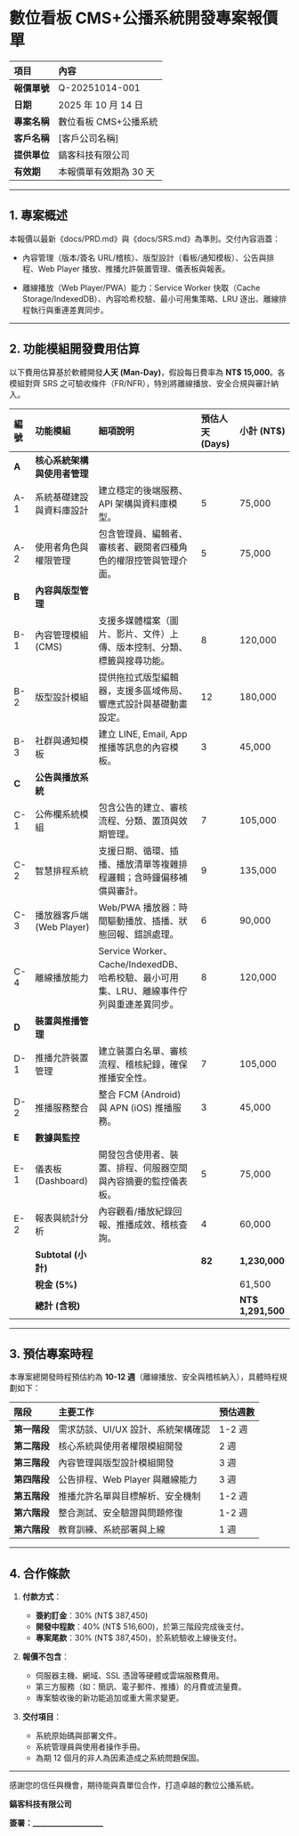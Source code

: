 
# 數位看板 CMS+公播系統開發專案報價單

| 項目 | 內容 |
| :--- | :--- |
| **報價單號** | Q-20251014-001 |
| **日期** | 2025 年 10 月 14 日 |
| **專案名稱** | 數位看板 CMS+公播系統 |
| **客戶名稱** | [客戶公司名稱] |
| **提供單位** | 鎬客科技有限公司 |
| **有效期** | 本報價單有效期為 30 天 |

---

## 1. 專案概述

本報價以最新《docs/PRD.md》與《docs/SRS.md》為準則。交付內容涵蓋：
- 內容管理（版本/簽名 URL/稽核）、版型設計（看板/通知模板）、公告與排程、Web Player 播放、推播允許裝置管理、儀表板與報表。
 
- 離線播放（Web Player/PWA）能力：Service Worker 快取（Cache Storage/IndexedDB）、內容哈希校驗、最小可用集策略、LRU 逐出、離線排程執行與重連差異同步。

---

## 2. 功能模組開發費用估算

以下費用估算基於軟體開發**人天 (Man-Day)**，假設每日費率為 **NT$ 15,000**。各模組對齊 SRS 之可驗收條件（FR/NFR），特別將離線播放、安全合規與審計納入。

| 編號 | 功能模組 | 細項說明 | 預估人天 (Days) | 小計 (NT$) |
| :--- | :--- | :--- | :--- | :--- |
| **A** | **核心系統架構與使用者管理** | | | |
| A-1 | 系統基礎建設與資料庫設計 | 建立穩定的後端服務、API 架構與資料庫模型。 | 5 | 75,000 |
| A-2 | 使用者角色與權限管理 | 包含管理員、編輯者、審核者、觀閱者四種角色的權限控管與管理介面。 | 5 | 75,000 |
| **B** | **內容與版型管理** | | | |
| B-1 | 內容管理模組 (CMS) | 支援多媒體檔案（圖片、影片、文件）上傳、版本控制、分類、標籤與搜尋功能。 | 8 | 120,000 |
| B-2 | 版型設計模組 | 提供拖拉式版型編輯器，支援多區域佈局、響應式設計與基礎動畫設定。 | 12 | 180,000 |
| B-3 | 社群與通知模板 | 建立 LINE, Email, App 推播等訊息的內容模板。 | 3 | 45,000 |
| **C** | **公告與播放系統** | | | |
| C-1 | 公佈欄系統模組 | 包含公告的建立、審核流程、分類、置頂與效期管理。 | 7 | 105,000 |
| C-2 | 智慧排程系統 | 支援日期、循環、插播、播放清單等複雜排程邏輯；含時鐘偏移補償與審計。 | 9 | 135,000 |
| C-3 | 播放器客戶端 (Web Player) | Web/PWA 播放器：時間驅動播放、插播、狀態回報、錯誤處理。 | 6 | 90,000 |
| C-4 | 離線播放能力 | Service Worker、Cache/IndexedDB、哈希校驗、最小可用集、LRU、離線事件佇列與重連差異同步。 | 8 | 120,000 |
| **D** | **裝置與推播管理** | | | |
| D-1 | 推播允許裝置管理 | 建立裝置白名單、審核流程、稽核紀錄，確保推播安全性。 | 7 | 105,000 |
| D-2 | 推播服務整合 | 整合 FCM (Android) 與 APN (iOS) 推播服務。 | 3 | 45,000 |
| **E** | **數據與監控** | | | |
| E-1 | 儀表板 (Dashboard) | 開發包含使用者、裝置、排程、伺服器空間與內容摘要的監控儀表板。 | 5 | 75,000 |
| E-2 | 報表與統計分析 | 內容觀看/播放紀錄回報、推播成效、稽核查詢。 | 4 | 60,000 | 
| | **Subtotal (小計)** | | **82** | **1,230,000** |
| | **稅金 (5%)** | | | 61,500 |
| | **總計 (含稅)** | | | **NT$ 1,291,500** |

---

## 3. 預估專案時程

本專案總開發時程預估約為 **10-12 週**（離線播放、安全與稽核納入），具體時程規劃如下：

| 階段 | 主要工作 | 預估週數 |
| :--- | :--- | :--- |
| **第一階段** | 需求訪談、UI/UX 設計、系統架構確認 | 1-2 週 |
| **第二階段** | 核心系統與使用者權限模組開發 | 2 週 |
| **第三階段** | 內容管理與版型設計模組開發 | 3 週 |
| **第四階段** | 公告排程、Web Player 與離線能力 | 3 週 |
| **第五階段** | 推播允許名單與目標解析、安全機制 | 1-2 週 |
| **第六階段** | 整合測試、安全驗證與問題修復 | 1-2 週 |
| **第六階段** | 教育訓練、系統部署與上線 | 1 週 |

---

## 4. 合作條款

1.  **付款方式**：
    *   **簽約訂金**：30% (NT$ 387,450)
    *   **開發中程款**：40% (NT$ 516,600)，於第三階段完成後支付。
    *   **專案尾款**：30% (NT$ 387,450)，於系統驗收上線後支付。

2.  **報價不包含**：
    *   伺服器主機、網域、SSL 憑證等硬體或雲端服務費用。
    *   第三方服務（如：簡訊、電子郵件、推播）的月費或流量費。
    *   專案驗收後的新功能追加或重大需求變更。

3.  **交付項目**：
    *   系統原始碼與部署文件。
    *   系統管理員與使用者操作手冊。
    *   為期 12 個月的非人為因素造成之系統問題保固。

---

感謝您的信任與機會，期待能與貴單位合作，打造卓越的數位公播系統。

**鎬客科技有限公司**

**簽署：___________________**
